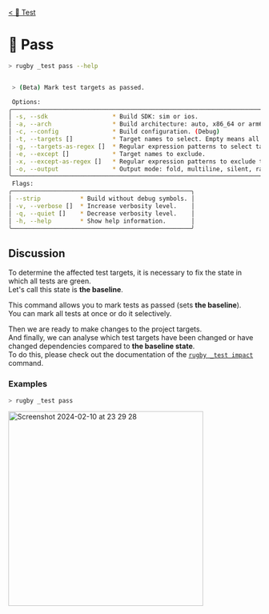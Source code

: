 [< 🧪 Test](../test.md)

# 🧪 Pass

```sh
> rugby _test pass --help
```

```sh

 > (Beta) Mark test targets as passed.

 Options:
╭───────────────────────────────────────────────────────────────────────────────╮
│ -s, --sdk                  * Build SDK: sim or ios.                           │
│ -a, --arch                 * Build architecture: auto, x86_64 or arm64.       │
│ -c, --config               * Build configuration. (Debug)                     │
│ -t, --targets []           * Target names to select. Empty means all targets. │
│ -g, --targets-as-regex []  * Regular expression patterns to select targets.   │
│ -e, --except []            * Target names to exclude.                         │
│ -x, --except-as-regex []   * Regular expression patterns to exclude targets.  │
│ -o, --output               * Output mode: fold, multiline, silent, raw.       │
╰───────────────────────────────────────────────────────────────────────────────╯
 Flags:
╭──────────────────────────────────────────────────╮
│ --strip           * Build without debug symbols. │
│ -v, --verbose []  * Increase verbosity level.    │
│ -q, --quiet []    * Decrease verbosity level.    │
│ -h, --help        * Show help information.       │
╰──────────────────────────────────────────────────╯
```

## Discussion

To determine the affected test targets, it is necessary to fix the state in which all tests are green.\
Let's call this state is **the baseline**.

This command allows you to mark tests as passed (sets **the baseline**).\
You can mark all tests at once or do it selectively.

Then we are ready to make changes to the project targets.\
And finally, we can analyse which test targets have been changed or have changed dependencies compared to **the baseline state**.\
To do this, please check out the documentation of the [`rugby _test impact`](impact.md) command.

### Examples

```sh
> rugby _test pass
```

<img width="389" alt="Screenshot 2024-02-10 at 23 29 28" src="https://github.com/swiftyfinch/Rugby/assets/64660122/c7097732-7910-498e-94be-526bc5bce427">
